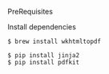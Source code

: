 PreRequisites

Install dependencies

```
$ brew install wkhtmltopdf

$ pip install jinja2
$ pip install pdfkit
```